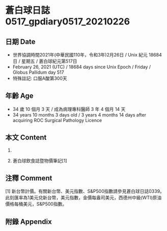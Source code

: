 [_metadata_:encoding]: - "utf-8"
[_metadata_:language]: - "zh-Hant-TW"
[_metadata_:fileformat]: - "markdown"
[_metadata_:MIME_type]: - "text/plain"
[_metadata_:markdown_version]: - "commonmark version 0.29"
[_metadata_:markdown_spec]: - "https://spec.commonmark.org/0.29/"

# 蒼白球日誌0517_gpdiary0517_20210226 #

## 日期 Date ##

* 世界協調時間2021年(中華民國110年，令和3年)2月26日 / Unix 紀元 18684 日 / 星期五 / 蒼白球紀元第517日
* February 26, 2021 (UTC) / 18684 days since Unix Epoch / Friday / Globus Pallidum day 517
* 特殊註記: 口服A酸第300天

## 年齡 Age ##

* 34 歲 10 個月 3 天 / 成為病理專科醫師 3 年 4 個月 14 天
* 34 years 10 months 3 days old / 3 years 4 months 14 days after acquiring ROC Surgical Pathology Licence

## 本文 Content ##

1. 

    
2. 蒼白球飲食誌暨物價筆記[1]

    

## 注釋 Comment ##

[1] 新台幣計價。有關新台幣、美元指數、S&P500指數請參見蒼白球日誌0339。此刻匯率為1美元兌新台幣，美元指數，金價每盎司美元，西德州中級(WTI)原油價格每桶美元，S&P500指數。



## 附錄 Appendix ##

